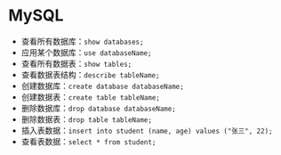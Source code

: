 # MySQL

- 查看所有数据库：`show databases;`
- 应用某个数据库：`use databaseName;`
- 查看所有数据表：`show tables;`
- 查看数据表结构：`describe tableName;`
- 创建数据库：`create database databaseName;`
- 创建数据表：`create table tableName;`
- 删除数据库：`drop database databaseName;`
- 删除数据表：`drop table tableName;`
- 插入表数据：`insert into student (name, age) values ("张三", 22);`
- 查看表数据：`select * from student;`
